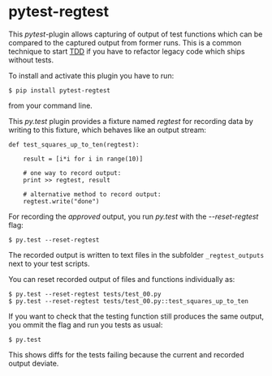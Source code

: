 pytest-regtest
==============

This *pytest*-plugin allows capturing of output of test functions which
can be compared to the captured output from former runs. This is a
common technique to start
[TDD](http://en.wikipedia.org/wiki/Test-driven_development) if you have
to refactor legacy code which ships without tests.

To install and activate this plugin you have to run:

    $ pip install pytest-regtest

from your command line.

This *py.test* plugin provides a fixture named *regtest* for recording
data by writing to this fixture, which behaves like an output stream:

    def test_squares_up_to_ten(regtest):

        result = [i*i for i in range(10)]

        # one way to record output:
        print >> regtest, result

        # alternative method to record output:
        regtest.write("done")

For recording the *approved* output, you run *py.test* with the
*--reset-regtest* flag:

    $ py.test --reset-regtest

The recorded output is written to text files in the subfolder
`_regtest_outputs` next to your test scripts.

You can reset recorded output of files and functions individually as:

    $ py.test --reset-regtest tests/test_00.py
    $ py.test --reset-regtest tests/test_00.py::test_squares_up_to_ten

If you want to check that the testing function still produces the same
output, you ommit the flag and run you tests as usual:

    $ py.test

This shows diffs for the tests failing because the current and recorded
output deviate.
